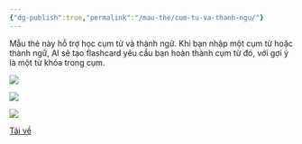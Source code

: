 ```yaml
---
{"dg-publish":true,"permalink":"/mau-the/cum-tu-va-thanh-ngu/"}
---
```


Mẫu thẻ này hỗ trợ học cụm từ và thành ngữ. Khi bạn nhập một cụm từ hoặc thành ngữ, AI sẽ tạo flashcard yêu cầu bạn hoàn thành cụm từ đó, với gợi ý là một từ khóa trong cụm.

![](https://i.imgur.com/RTpfVFc.gif)

![](https://i.imgur.com/VGroRXT.png)

![](https://i.imgur.com/QzLBkHn.png)

[Tải về](https://drive.google.com/file/d/1zUmQ_Y0UdeCtZOGqog2xqYp506gD_Cno/view?usp=sharing)